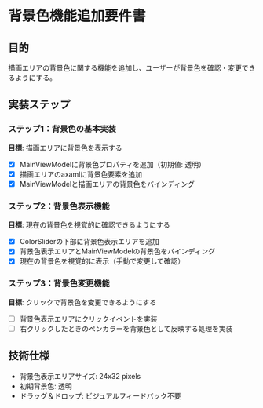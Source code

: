 # 背景色機能追加要件書

## 目的
描画エリアの背景色に関する機能を追加し、ユーザーが背景色を確認・変更できるようにする。

## 実装ステップ

### ステップ1：背景色の基本実装
**目標**: 描画エリアに背景色を表示する
- [x] MainViewModelに背景色プロパティを追加（初期値: 透明）
- [x] 描画エリアのaxamlに背景色要素を追加
- [x] MainViewModelと描画エリアの背景色をバインディング

### ステップ2：背景色表示機能
**目標**: 現在の背景色を視覚的に確認できるようにする
- [x] ColorSliderの下部に背景色表示エリアを追加
- [x] 背景色表示エリアとMainViewModelの背景色をバインディング
- [x] 現在の背景色を視覚的に表示（手動で変更して確認）

### ステップ3：背景色変更機能
**目標**: クリックで背景色を変更できるようにする
- [ ] 背景色表示エリアにクリックイベントを実装
- [ ] 右クリックしたときのペンカラーを背景色として反映する処理を実装

## 技術仕様
- 背景色表示エリアサイズ: 24x32 pixels
- 初期背景色: 透明
- ドラッグ＆ドロップ: ビジュアルフィードバック不要
